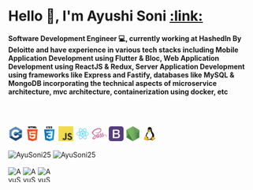 <h1 >Hello 👋, I'm Ayushi Soni   <a href="https://ayushi-portfolio.netlify.app/">:link:</a></h1>
<p><b>Software Development Engineer 💻, currently working at HashedIn By Deloitte and have experience in various tech stacks including Mobile Application Development using Flutter & Bloc, Web Application Development using ReactJS & Redux, Server Application Development using frameworks like Express and Fastify, databases like MySQL & MongoDB incorporating the technical aspects of microservice architecture, mvc architecture, containerization using docker, etc</b></p>

<br/>
<br/>

<code><img height="30" src="https://raw.githubusercontent.com/github/explore/80688e429a7d4ef2fca1e82350fe8e3517d3494d/topics/cpp/cpp.png"></code>
<code><img height="30" src="https://raw.githubusercontent.com/github/explore/80688e429a7d4ef2fca1e82350fe8e3517d3494d/topics/html/html.png"></code>
<code><img height="30" src="https://raw.githubusercontent.com/github/explore/80688e429a7d4ef2fca1e82350fe8e3517d3494d/topics/css/css.png"></code>
<code><img height="30" src="https://raw.githubusercontent.com/github/explore/80688e429a7d4ef2fca1e82350fe8e3517d3494d/topics/javascript/javascript.png"></code>
<code><img height="30" src="https://raw.githubusercontent.com/github/explore/80688e429a7d4ef2fca1e82350fe8e3517d3494d/topics/react/react.png"></code>
<code><img height="30" src="https://raw.githubusercontent.com/github/explore/80688e429a7d4ef2fca1e82350fe8e3517d3494d/topics/sass/sass.png"></code>
<code><img height="30" src="https://raw.githubusercontent.com/github/explore/80688e429a7d4ef2fca1e82350fe8e3517d3494d/topics/bootstrap/bootstrap.png"></code>
<code><img height="30" src="https://raw.githubusercontent.com/github/explore/80688e429a7d4ef2fca1e82350fe8e3517d3494d/topics/nodejs/nodejs.png"></code>
<code><img height="30" src="https://raw.githubusercontent.com/github/explore/80688e429a7d4ef2fca1e82350fe8e3517d3494d/topics/linux/linux.png"></code>

<img align="center" src="https://github-readme-stats.vercel.app/api/top-langs/?username=ayusoni25&layout=compact&hide=html&theme=radical" alt="AyuSoni25" />
<img align="center" src="https://github-readme-stats.vercel.app/api?username=ayusoni25&show_icons=true&theme=radical" alt="AyuSoni25" />

<br/>
<br/>

<a href="https://linkedin.com/in/ayushi-soni-ab470916a">   
  <img align="left" src="https://cdn.jsdelivr.net/npm/simple-icons@3.0.1/icons/linkedin.svg" alt="AyuSoni25" height="30" width="30" />
</a>
<a href="www.linkedin.com/in/ayushi-soni-ab470916a">   
  <img align="left" src="https://cdn.jsdelivr.net/npm/simple-icons@3.0.1/icons/gmail.svg" alt="AyuSoni25" height="30" width="30" />
</a> 
<a href="https://ayushi-soni-25.medium.com/" target="blank">   
  <img align="left" src="https://cdn.jsdelivr.net/npm/simple-icons@3.0.1/icons/medium.svg" alt="AyuSoni25" height="30" width="30" />
</a>

 
